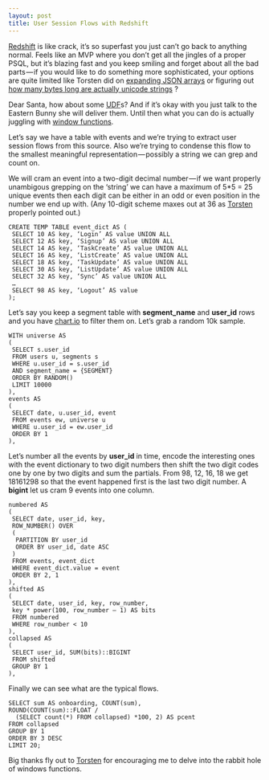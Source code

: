 ```yaml
---
layout: post
title: User Session Flows with Redshift
---
```

[Redshift](http://aws.amazon.com/redshift/) is like crack, it’s so superfast you just can’t go back to anything normal. Feels like an MVP where you don’t get all the jingles of a proper PSQL, but it’s blazing fast and you keep smiling and forget about all the bad parts — if you would like to do something more sophisticated, your options are quite limited like Torsten did on [expanding JSON arrays](http://torsten.io/stdout/expanding-json-arrays-to-rows/) or figuring out [how many bytes long are actually unicode strings](https://twitter.com/t0rsten/status/555389464131166209)
?

Dear Santa, how about some [UDF](https://forums.aws.amazon.com/thread.jspa?threadID=119186)s? And if it’s okay with you just talk to the Eastern Bunny she will deliver them. Until then what you can do is actually juggling with [window functions](http://docs.aws.amazon.com/redshift/latest/dg/c_Window_functions.html).

Let’s say we have a table with events and we’re trying to extract user session flows from this source. Also we’re trying to condense this flow to the smallest meaningful representation — possibly a string we can grep and count on.

We will cram an event into a two-digit decimal number — if we want properly unambigous grepping on the ‘string’ we can have a maximum of 5*5 = 25 unique events then each digit can be either in an odd or even position in the number we end up with. (Any 10-digit scheme maxes out at 36 as [Torsten](http://torsten.io/) properly pointed out.)

```
CREATE TEMP TABLE event_dict AS (
 SELECT 10 AS key, ‘Login’ AS value UNION ALL
 SELECT 12 AS key, ‘Signup’ AS value UNION ALL
 SELECT 14 AS key, ‘TaskCreate’ AS value UNION ALL
 SELECT 16 AS key, ‘ListCreate’ AS value UNION ALL
 SELECT 18 AS key, ‘TaskUpdate’ AS value UNION ALL
 SELECT 30 AS key, ‘ListUpdate’ AS value UNION ALL
 SELECT 32 AS key, ‘Sync’ AS value UNION ALL
 …
 SELECT 98 AS key, ‘Logout’ AS value
);
```

Let’s say you keep a segment table with **segment_name** and **user_id** rows and you have [chart.io](http://chart.io/) to filter them on. Let’s grab a random 10k sample.

```
WITH universe AS
(
 SELECT s.user_id
 FROM users u, segments s
 WHERE u.user_id = s.user_id
 AND segment_name = {SEGMENT}
 ORDER BY RANDOM()
 LIMIT 10000
),
events AS
(
 SELECT date, u.user_id, event
 FROM events ew, universe u
 WHERE u.user_id = ew.user_id
 ORDER BY 1
),
```

Let’s number all the events by **user_id** in time, encode the interesting ones with the event dictionary to two digit numbers then shift the two digit codes one by one by two digits and sum the partials. From 98, 12, 16, 18 we get 18161298 so that the event happened first is the last two digit number. A **bigint** let us cram 9 events into one column.

```
numbered AS
(
 SELECT date, user_id, key,
 ROW_NUMBER() OVER 
 (
  PARTITION BY user_id
  ORDER BY user_id, date ASC
 )
 FROM events, event_dict
 WHERE event_dict.value = event
 ORDER BY 2, 1
),
shifted AS
(
 SELECT date, user_id, key, row_number,
 key * power(100, row_number — 1) AS bits
 FROM numbered
 WHERE row_number < 10
),
collapsed AS
(
 SELECT user_id, SUM(bits)::BIGINT
 FROM shifted
 GROUP BY 1
),
```

Finally we can see what are the typical flows.
```
SELECT sum AS onboarding, COUNT(sum),
ROUND(COUNT(sum)::FLOAT / 
  (SELECT count(*) FROM collapsed) *100, 2) AS pcent
FROM collapsed
GROUP BY 1
ORDER BY 3 DESC
LIMIT 20;
```

Big thanks fly out to [Torsten](http://torsten.io/) for encouraging me to delve into the rabbit hole of windows functions.
